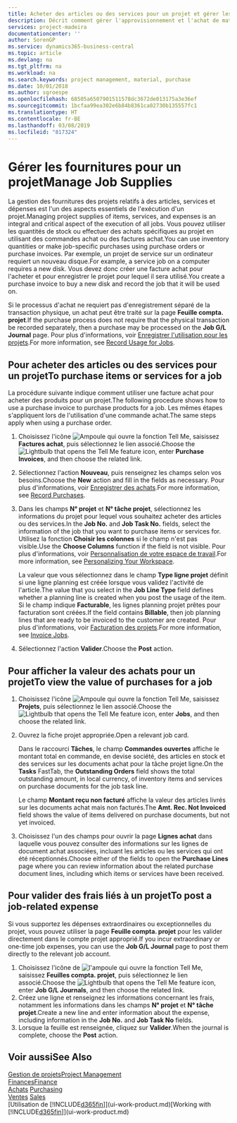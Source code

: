 ```yaml
---
title: Acheter des articles ou des services pour un projet et gérer les fournitures| Microsoft Docs
description: Décrit comment gérer l'approvisionnement et l'achat de matériel et de services pour les projets.
services: project-madeira
documentationcenter: ''
author: SorenGP
ms.service: dynamics365-business-central
ms.topic: article
ms.devlang: na
ms.tgt_pltfrm: na
ms.workload: na
ms.search.keywords: project management, material, purchase
ms.date: 10/01/2018
ms.author: sgroespe
ms.openlocfilehash: 68505a6507901511578dc3672de013175a3e36ef
ms.sourcegitcommit: 1bcfaa99ea302e6b84b8361ca02730b135557fc1
ms.translationtype: HT
ms.contentlocale: fr-BE
ms.lasthandoff: 03/08/2019
ms.locfileid: "817324"
---
```

# <a name="manage-job-supplies"></a><span data-ttu-id="b48e0-103">Gérer les fournitures pour un projet</span><span class="sxs-lookup"><span data-stu-id="b48e0-103">Manage Job Supplies</span></span>
<span data-ttu-id="b48e0-104">La gestion des fournitures des projets relatifs à des articles, services et dépenses est l'un des aspects essentiels de l'exécution d'un projet.</span><span class="sxs-lookup"><span data-stu-id="b48e0-104">Managing project supplies of items, services, and expenses is an integral and critical aspect of the execution of all jobs.</span></span> <span data-ttu-id="b48e0-105">Vous pouvez utiliser les quantités de stock ou effectuer des achats spécifiques au projet en utilisant des commandes achat ou des factures achat.</span><span class="sxs-lookup"><span data-stu-id="b48e0-105">You can use inventory quantities or make job-specific purchases using purchase orders or purchase invoices.</span></span> <span data-ttu-id="b48e0-106">Par exemple, un projet de service sur un ordinateur requiert un nouveau disque.</span><span class="sxs-lookup"><span data-stu-id="b48e0-106">For example, a service job on a computer requires a new disk.</span></span> <span data-ttu-id="b48e0-107">Vous devez donc créer une facture achat pour l'acheter et pour enregistrer le projet pour lequel il sera utilisé.</span><span class="sxs-lookup"><span data-stu-id="b48e0-107">You create a purchase invoice to buy a new disk and record the job that it will be used on.</span></span>

<span data-ttu-id="b48e0-108">Si le processus d'achat ne requiert pas d'enregistrement séparé de la transaction physique, un achat peut être traité sur la page **Feuille compta. projet**.</span><span class="sxs-lookup"><span data-stu-id="b48e0-108">If the purchase process does not require that the physical transaction be recorded separately, then a purchase may be processed on the **Job G/L Journal** page.</span></span> <span data-ttu-id="b48e0-109">Pour plus d'informations, voir [Enregistrer l'utilisation pour les projets](projects-how-record-job-usage.md).</span><span class="sxs-lookup"><span data-stu-id="b48e0-109">For more information, see [Record Usage for Jobs](projects-how-record-job-usage.md).</span></span>

## <a name="to-purchase-items-or-services-for-a-job"></a><span data-ttu-id="b48e0-110">Pour acheter des articles ou des services pour un projet</span><span class="sxs-lookup"><span data-stu-id="b48e0-110">To purchase items or services for a job</span></span>
<span data-ttu-id="b48e0-111">La procédure suivante indique comment utiliser une facture achat pour acheter des produits pour un projet.</span><span class="sxs-lookup"><span data-stu-id="b48e0-111">The following procedure shows how to use a purchase invoice to purchase products for a job.</span></span> <span data-ttu-id="b48e0-112">Les mêmes étapes s'appliquent lors de l'utilisation d'une commande achat.</span><span class="sxs-lookup"><span data-stu-id="b48e0-112">The same steps apply when using a purchase order.</span></span>  

1. <span data-ttu-id="b48e0-113">Choisissez l'icône ![Ampoule qui ouvre la fonction Tell Me](media/ui-search/search_small.png "Dites-moi ce que vous voulez faire"), saisissez **Factures achat**, puis sélectionnez le lien associé.</span><span class="sxs-lookup"><span data-stu-id="b48e0-113">Choose the ![Lightbulb that opens the Tell Me feature](media/ui-search/search_small.png "Tell me what you want to do") icon, enter **Purchase Invoices**, and then choose the related link.</span></span>  
2. <span data-ttu-id="b48e0-114">Sélectionnez l'action **Nouveau**, puis renseignez les champs selon vos besoins.</span><span class="sxs-lookup"><span data-stu-id="b48e0-114">Choose the **New** action and fill in the fields as necessary.</span></span> <span data-ttu-id="b48e0-115">Pour plus d'informations, voir [Enregistrer des achats](purchasing-how-record-purchases.md).</span><span class="sxs-lookup"><span data-stu-id="b48e0-115">For more information, see [Record Purchases](purchasing-how-record-purchases.md).</span></span>
3. <span data-ttu-id="b48e0-116">Dans les champs **N° projet** et **N° tâche projet**, sélectionnez les informations du projet pour lequel vous souhaitez acheter des articles ou des services.</span><span class="sxs-lookup"><span data-stu-id="b48e0-116">In the **Job No.** and **Job Task No.** fields, select the information of the job that you want to purchase items or services for.</span></span> <span data-ttu-id="b48e0-117">Utilisez la fonction **Choisir les colonnes** si le champ n'est pas visible.</span><span class="sxs-lookup"><span data-stu-id="b48e0-117">Use the **Choose Columns** function if the field is not visible.</span></span> <span data-ttu-id="b48e0-118">Pour plus d'informations, voir [Personnalisation de votre espace de travail](ui-personalization-user.md).</span><span class="sxs-lookup"><span data-stu-id="b48e0-118">For more information, see [Personalizing Your Workspace](ui-personalization-user.md).</span></span>

    <span data-ttu-id="b48e0-119">La valeur que vous sélectionnez dans le champ **Type ligne projet** définit si une ligne planning est créée lorsque vous validez l'activité de l'article.</span><span class="sxs-lookup"><span data-stu-id="b48e0-119">The value that you select in the **Job Line Type** field defines whether a planning line is created when you post the usage of the item.</span></span> <span data-ttu-id="b48e0-120">Si le champ indique **Facturable**, les lignes planning projet prêtes pour facturation sont créées.</span><span class="sxs-lookup"><span data-stu-id="b48e0-120">If the field contains **Billable**, then job planning lines that are ready to be invoiced to the customer are created.</span></span> <span data-ttu-id="b48e0-121">Pour plus d'informations, voir [Facturation des projets](projects-how-invoice-jobs.md).</span><span class="sxs-lookup"><span data-stu-id="b48e0-121">For more information, see [Invoice Jobs](projects-how-invoice-jobs.md).</span></span>
4. <span data-ttu-id="b48e0-122">Sélectionnez l'action **Valider**.</span><span class="sxs-lookup"><span data-stu-id="b48e0-122">Choose the **Post** action.</span></span>

## <a name="to-view-the-value-of-purchases-for-a-job"></a><span data-ttu-id="b48e0-123">Pour afficher la valeur des achats pour un projet</span><span class="sxs-lookup"><span data-stu-id="b48e0-123">To view the value of purchases for a job</span></span>
1. <span data-ttu-id="b48e0-124">Choisissez l'icône ![Ampoule qui ouvre la fonction Tell Me](media/ui-search/search_small.png "Dites-moi ce que vous voulez faire"), saisissez **Projets**, puis sélectionnez le lien associé.</span><span class="sxs-lookup"><span data-stu-id="b48e0-124">Choose the ![Lightbulb that opens the Tell Me feature](media/ui-search/search_small.png "Tell me what you want to do") icon, enter **Jobs**, and then choose the related link.</span></span>
2. <span data-ttu-id="b48e0-125">Ouvrez la fiche projet appropriée.</span><span class="sxs-lookup"><span data-stu-id="b48e0-125">Open a relevant job card.</span></span>

    <span data-ttu-id="b48e0-126">Dans le raccourci **Tâches**, le champ **Commandes ouvertes** affiche le montant total en commande, en devise société, des articles en stock et des services sur les documents achat pour la tâche projet ligne.</span><span class="sxs-lookup"><span data-stu-id="b48e0-126">On the **Tasks** FastTab, the **Outstanding Orders** field shows the total outstanding amount, in local currency, of inventory items and services on purchase documents for the job task line.</span></span>  

    <span data-ttu-id="b48e0-127">Le champ **Montant reçu non facturé** affiche la valeur des articles livrés sur les documents achat mais non facturés.</span><span class="sxs-lookup"><span data-stu-id="b48e0-127">The **Amt. Rec. Not Invoiced** field shows the value of items delivered on purchase documents, but not yet invoiced.</span></span>  
3. <span data-ttu-id="b48e0-128">Choisissez l'un des champs pour ouvrir la page **Lignes achat** dans laquelle vous pouvez consulter des informations sur les lignes de document achat associées, incluant les articles ou les services qui ont été réceptionnés.</span><span class="sxs-lookup"><span data-stu-id="b48e0-128">Choose either of the fields to open the **Purchase Lines** page where you can review information about the related purchase document lines, including which items or services have been received.</span></span>

## <a name="to-post-a-job-related-expense"></a><span data-ttu-id="b48e0-129">Pour valider des frais liés à un projet</span><span class="sxs-lookup"><span data-stu-id="b48e0-129">To post a job-related expense</span></span>
<span data-ttu-id="b48e0-130">Si vous supportez les dépenses extraordinaires ou exceptionnelles du projet, vous pouvez utiliser la page **Feuille compta. projet** pour les valider directement dans le compte projet approprié.</span><span class="sxs-lookup"><span data-stu-id="b48e0-130">If you incur extraordinary or one-time job expenses, you can use the **Job G/L Journal** page to post them directly to the relevant job account.</span></span>

1. <span data-ttu-id="b48e0-131">Choisissez l'icône de ![l'ampoule qui ouvre la fonction Tell Me](media/ui-search/search_small.png "Dites-moi ce que vous voulez faire"), saisissez **Feuilles compta. projet**, puis sélectionnez le lien associé.</span><span class="sxs-lookup"><span data-stu-id="b48e0-131">Choose the ![Lightbulb that opens the Tell Me feature](media/ui-search/search_small.png "Tell me what you want to do") icon, enter **Job G/L Journals**, and then choose the related link.</span></span>  
2. <span data-ttu-id="b48e0-132">Créez une ligne et renseignez les informations concernant les frais, notamment les informations dans les champs **N° projet** et **N° tâche projet**.</span><span class="sxs-lookup"><span data-stu-id="b48e0-132">Create a new line and enter information about the expense, including information in the **Job No.** and **Job Task No** fields.</span></span>  
3. <span data-ttu-id="b48e0-133">Lorsque la feuille est renseignée, cliquez sur **Valider**.</span><span class="sxs-lookup"><span data-stu-id="b48e0-133">When the journal is complete, choose the **Post** action.</span></span>

## <a name="see-also"></a><span data-ttu-id="b48e0-134">Voir aussi</span><span class="sxs-lookup"><span data-stu-id="b48e0-134">See Also</span></span>
[<span data-ttu-id="b48e0-135">Gestion de projets</span><span class="sxs-lookup"><span data-stu-id="b48e0-135">Project Management</span></span>](projects-manage-projects.md)  
[<span data-ttu-id="b48e0-136">Finances</span><span class="sxs-lookup"><span data-stu-id="b48e0-136">Finance</span></span>](finance.md)  
<span data-ttu-id="b48e0-137">[Achats](purchasing-manage-purchasing.md)       </span><span class="sxs-lookup"><span data-stu-id="b48e0-137">[Purchasing](purchasing-manage-purchasing.md)       </span></span>  
<span data-ttu-id="b48e0-138">[Ventes](sales-manage-sales.md)    </span><span class="sxs-lookup"><span data-stu-id="b48e0-138">[Sales](sales-manage-sales.md)    </span></span>  
<span data-ttu-id="b48e0-139">[Utilisation de [!INCLUDE[d365fin](includes/d365fin_md.md)]](ui-work-product.md)</span><span class="sxs-lookup"><span data-stu-id="b48e0-139">[Working with [!INCLUDE[d365fin](includes/d365fin_md.md)]](ui-work-product.md)</span></span>  
